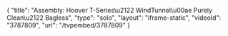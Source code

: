 {
    "title": "Assembly: Hoover T-Series\u2122 WindTunnel\u00ae Purely Clean\u2122 Bagless",
    "type": "solo",
    "layout": "iframe-static",
    "videoId": "3787809",
    "url": "\/tvpembed\/3787809"
}